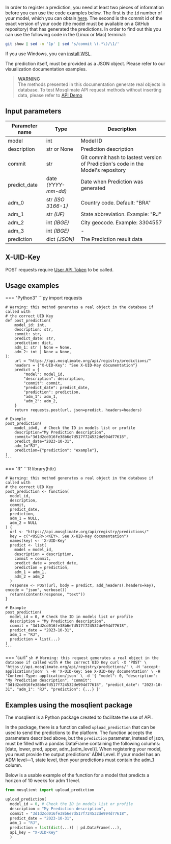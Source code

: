 In order to register a prediction, you need at least two pieces of information before you can use the code examples below. The first is the `id` number of your model, which you can obtain [here](https://api.mosqlimate.org/models/). The second is the commit id of the exact version of your code (the model must be available on a GitHub repository) that has generated the predictions. In order to find out this you can use the following code in the (Linux or Mac) terminal:

```bash
git show | sed -n '1p' | sed 's/commit \(.*\)/\1/'
``` 

If you use Windows, you can [install WSL](https://ubuntu.com/tutorials/install-ubuntu-on-wsl2-on-windows-11-with-gui-support#1-overview).

The prediction itself, must be provided as a JSON object. Please refer to our visualization documentation examples.

> **WARNING**  
> The methods presented in this documentation generate real objects in database. To test Mosqlimate API request methods without inserting data, please refer to [API Demo](https://api.mosqlimate.org/api/docs)

## Input parameters 
| Parameter name | Type | Description |
|--|--|--|
| model | int | Model ID | 
| description | str or None | Prediction description |
| commit | str | Git commit hash to lastest version of Prediction's code in the Model's repository |
| predict_date | date _(YYYY-mm-dd)_ | Date when Prediction was generated |
| adm_0 | str _(ISO 3166-1)_ | Country code. Default: "BRA" |
| adm_1 | str _(UF)_ | State abbreviation. Example: "RJ" |
| adm_2 | int _(IBGE)_ | City geocode. Example: 3304557 |
| adm_3 | int _(IBGE)_ | - |
| prediction | dict _(JSON)_ | The Prediction result data |

## X-UID-Key
POST requests require [User API Token](uid-key.md) to be called.

## Usage examples

=== "Python3"
    ```py
    import requests

    # Warning: this method generates a real object in the database if called with
    # the correct UID Key
    def post_prediction(
        model_id: int,
        description: str,
        commit: str,
        predict_date: str,
        prediction: dict,
        adm_1: str | None = None,
        adm_2: int | None = None,
    ):
        url = "https://api.mosqlimate.org/api/registry/predictions/"
        headers = {"X-UID-Key": "See X-UID-Key documentation"}
        predict = {
            "model": model_id,
            "description": description,
            "commit": commit,
            "predict_date": predict_date,
            "prediction": prediction,
            "adm_1": adm_1,
            "adm_2": adm_2,
        }
        return requests.post(url, json=predict, headers=headers)

    # Example
    post_prediction(
        model_id=0,  # Check the ID in models list or profile
        description="My Prediction description",
        commit="3d1d2cd016fe38b6e7d517f724532de994d77618",
        predict_date="2023-10-31",
        adm_1="RJ",
        prediction={"prediction": "example"},
    )
    ```

=== "R"
    ```R
    library(httr)

    # Warning: this method generates a real object in the database if called with
    # the correct UID Key
    post_prediction <- function(
      model_id,
      description,
      commit,
      predict_date,
      prediction,
      adm_1 = NULL,
      adm_2 = NULL
    ) {
      url <- "https://api.mosqlimate.org/api/registry/predictions/"
      key = c("<USER>:<KEY>. See X-UID-Key documentation")
      names(key) <- 'X-UID-Key'
      predict <- list(
        model = model_id,
        description = description,
        commit = commit,
        predict_date = predict_date,
        prediction = prediction,
        adm_1 = adm_1,
        adm_2 = adm_2
      )
      response <- POST(url, body = predict, add_headers(.headers=key), encode = "json", verbose())
      return(content(response, "text"))
    }

    # Example
    post_prediction(
      model_id = 0, # Check the ID in models list or profile
      description = "My Prediction description",
      commit = "3d1d2cd016fe38b6e7d517f724532de994d77618",
      predict_date = "2023-10-31",
      adm_1 = "RJ",
      prediction = list(...)
    )
    ```

=== "curl"
    ```sh
    # Warning: this request generates a real object in the database if called with
    # the correct UID Key
    curl -X 'POST' \
      'https://api.mosqlimate.org/api/registry/predictions/' \
      -H 'accept: application/json' \
      -H 'X-UID-Key: See X-UID-Key documentation' \
      -H 'Content-Type: application/json' \
      -d '{
      "model": 0,
      "description": "My Prediction description",
      "commit": "3d1d2cd016fe38b6e7d517f724532de994d77618",
      "predict_date": "2023-10-31",
      "adm_1": "RJ",
      "prediction": {...}
    }'
    ```

## Examples using the mosqlient package

The mosqlient is a Python package created to facilitate the use of API. 

In the package, there is a function called `upload_prediction` that can be used to send the predictions to the platform. The function accepts the parameters described above, but the `prediction` parameter, instead of json, must be filled with a pandas DataFrame containing the following columns: [date, lower, pred, upper, adm_{adm_level}]. When registering your model, you must provide the output predictions' ADM Level. If your model has an ADM level—1, state level, then your predictions must contain the adm_1 column.

Below is a usable example of the function for a model that predicts a horizon of 10 weeks for adm 1 level.
```py
from mosqlient import upload_prediction

upload_prediction(
  model_id = 0, # Check the ID in models list or profile
  description = "My Prediction description",
  commit = "3d1d2cd016fe38b6e7d517f724532de994d77618",
  predict_date = "2023-10-31",
  adm_1 = "RJ",
  prediction = list(dict(...)) | pd.DataFrame(...),
  api_key = "X-UID-Key"
  )
```
